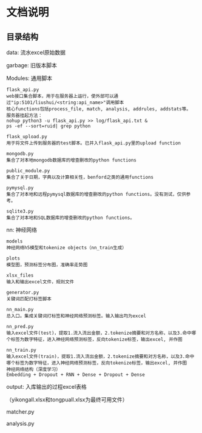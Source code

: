 # 文档说明
## 目录结构
data: 流水excel原始数据

garbage: 旧版本脚本

Modules: 通用脚本

    flask_api.py
    web接口集合脚本，用于在服务器上运行，使外部可以通过"ip:5101/liushui/<string:api_name>"调用脚本
    核心functions包括process_file, match, analysis, addrules, addstats等。
    服务器挂起方法：
    nohup python3 -u flask_api.py >> log/flask_api.txt &
    ps -ef --sort=ruid| grep python
    
    flask_upload.py
    用于将文件上传到服务器的test脚本。已并入flask_api.py里的upload function
    
    mongodb.py
    集合了对本地mongodb数据库的增查删改的python functions
    
    public_module.py
    集合了关于日期，字典以及计算相关性，benford之类的通用functions
    
    pymysql.py
    集合了对本地和远程pymysql数据库的增查删改的python functions。没有测试，仅供参考。
    
    sqlite3.py 
    集合了对本地和SQL数据库的增查删改的python functions。
    
nn: 神经网络

    models
    神经网络h5模型和tokenize objects（nn_train生成）
    
    plots
    模型图，预测标签分布图，准确率走势图
    
    xlsx_files
    输入和输出excel文件，规则文件
    
    generator.py
    关键词匹配打标签脚本
    
    nn_main.py
    总入口。集成关键词打标签和神经网络预测标签。输入输出均为excel
    
    nn_pred.py
    输入excel文件(test)，提取1.流入流出金额，2.tokenize摘要和对方名称，以及3.命中哪个标签为数字特征，进入神经网络预测标签，反向tokenize标签，输出excel, 并作图
    
    nn_train.py
    输入excel文件(train)，提取1.流入流出金额，2.tokenize摘要和对方名称，以及3.命中哪个标签为数字特征，进入神经网络预测标签，反向tokenize标签，输出excel, 并作图
    神经网络结构（深度学习）
    Embedding + Dropout + RNN + Dense + Dropout + Dense
    
output: 入库输出的过程excel表格

（yikongall.xlsx和tongpuall.xlsx为最终可用文件）

matcher.py

analysis.py
    
    